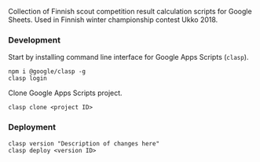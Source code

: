 Collection of Finnish scout competition result calculation scripts for Google Sheets. Used in Finnish winter championship contest Ukko 2018.


### Development

Start by installing command line interface for Google Apps Scripts (`clasp`).

```
npm i @google/clasp -g
clasp login
```

Clone Google Apps Scripts project.

```
clasp clone <project ID>
```

### Deployment

```
clasp version "Description of changes here"
clasp deploy <version ID>
```

